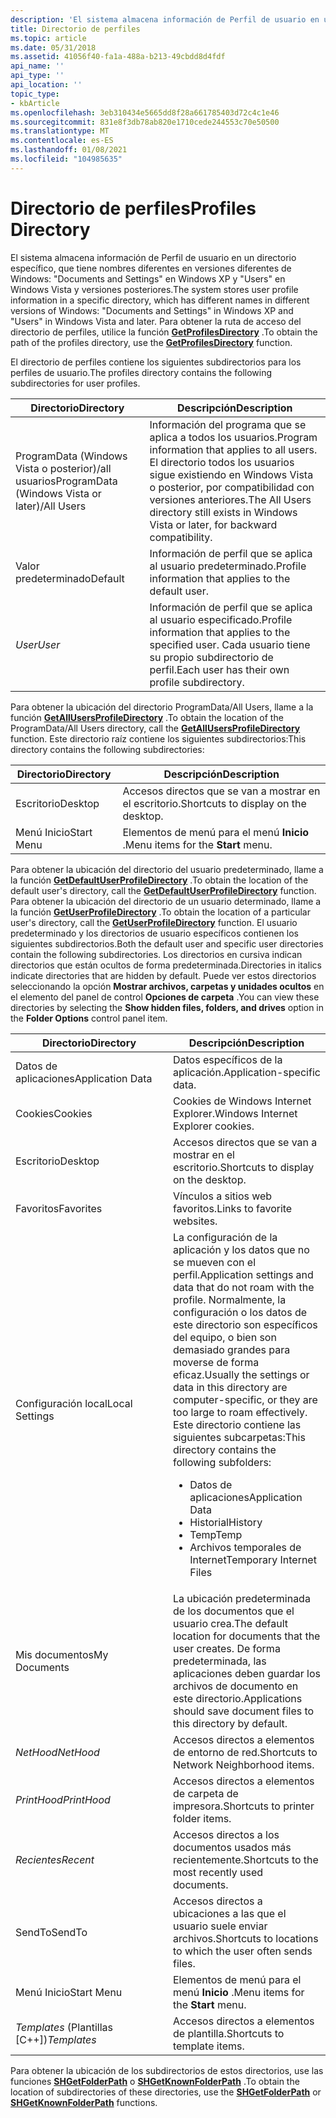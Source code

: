 ```yaml
---
description: 'El sistema almacena información de Perfil de usuario en un directorio específico, que tiene nombres diferentes en versiones diferentes de Windows: &\# 0034; Documents and settings&\# 0034; en Windows XP y &\# 0034; Usuarios&\# 0034; en Windows Vista y versiones posteriores.'
title: Directorio de perfiles
ms.topic: article
ms.date: 05/31/2018
ms.assetid: 41056f40-fa1a-488a-b213-49cbdd8d4fdf
api_name: ''
api_type: ''
api_location: ''
topic_type:
- kbArticle
ms.openlocfilehash: 3eb310434e5665dd8f28a661785403d72c4c1e46
ms.sourcegitcommit: 831e8f3db78ab820e1710cede244553c70e50500
ms.translationtype: MT
ms.contentlocale: es-ES
ms.lasthandoff: 01/08/2021
ms.locfileid: "104985635"
---
```

# <a name="profiles-directory"></a><span data-ttu-id="832c4-103">Directorio de perfiles</span><span class="sxs-lookup"><span data-stu-id="832c4-103">Profiles Directory</span></span>

<span data-ttu-id="832c4-104">El sistema almacena información de Perfil de usuario en un directorio específico, que tiene nombres diferentes en versiones diferentes de Windows: "Documents and Settings" en Windows XP y "Users" en Windows Vista y versiones posteriores.</span><span class="sxs-lookup"><span data-stu-id="832c4-104">The system stores user profile information in a specific directory, which has different names in different versions of Windows: "Documents and Settings" in Windows XP and "Users" in Windows Vista and later.</span></span> <span data-ttu-id="832c4-105">Para obtener la ruta de acceso del directorio de perfiles, utilice la función [**GetProfilesDirectory**](/windows/desktop/api/Userenv/nf-userenv-getprofilesdirectorya) .</span><span class="sxs-lookup"><span data-stu-id="832c4-105">To obtain the path of the profiles directory, use the [**GetProfilesDirectory**](/windows/desktop/api/Userenv/nf-userenv-getprofilesdirectorya) function.</span></span>

<span data-ttu-id="832c4-106">El directorio de perfiles contiene los siguientes subdirectorios para los perfiles de usuario.</span><span class="sxs-lookup"><span data-stu-id="832c4-106">The profiles directory contains the following subdirectories for user profiles.</span></span>



| <span data-ttu-id="832c4-107">Directorio</span><span class="sxs-lookup"><span data-stu-id="832c4-107">Directory</span></span>                                      | <span data-ttu-id="832c4-108">Descripción</span><span class="sxs-lookup"><span data-stu-id="832c4-108">Description</span></span>                                                                                                                                |
|------------------------------------------------|--------------------------------------------------------------------------------------------------------------------------------------------|
| <span data-ttu-id="832c4-109">ProgramData (Windows Vista o posterior)/all usuarios</span><span class="sxs-lookup"><span data-stu-id="832c4-109">ProgramData (Windows Vista or later)/All Users</span></span> | <span data-ttu-id="832c4-110">Información del programa que se aplica a todos los usuarios.</span><span class="sxs-lookup"><span data-stu-id="832c4-110">Program information that applies to all users.</span></span> <span data-ttu-id="832c4-111">El directorio todos los usuarios sigue existiendo en Windows Vista o posterior, por compatibilidad con versiones anteriores.</span><span class="sxs-lookup"><span data-stu-id="832c4-111">The All Users directory still exists in Windows Vista or later, for backward compatibility.</span></span> |
| <span data-ttu-id="832c4-112">Valor predeterminado</span><span class="sxs-lookup"><span data-stu-id="832c4-112">Default</span></span>                                        | <span data-ttu-id="832c4-113">Información de perfil que se aplica al usuario predeterminado.</span><span class="sxs-lookup"><span data-stu-id="832c4-113">Profile information that applies to the default user.</span></span>                                                                                      |
| <span data-ttu-id="832c4-114">*User*</span><span class="sxs-lookup"><span data-stu-id="832c4-114">*User*</span></span>                                         | <span data-ttu-id="832c4-115">Información de perfil que se aplica al usuario especificado.</span><span class="sxs-lookup"><span data-stu-id="832c4-115">Profile information that applies to the specified user.</span></span> <span data-ttu-id="832c4-116">Cada usuario tiene su propio subdirectorio de perfil.</span><span class="sxs-lookup"><span data-stu-id="832c4-116">Each user has their own profile subdirectory.</span></span>                                      |



 

<span data-ttu-id="832c4-117">Para obtener la ubicación del directorio ProgramData/All Users, llame a la función [**GetAllUsersProfileDirectory**](/windows/desktop/api/Userenv/nf-userenv-getallusersprofiledirectorya) .</span><span class="sxs-lookup"><span data-stu-id="832c4-117">To obtain the location of the ProgramData/All Users directory, call the [**GetAllUsersProfileDirectory**](/windows/desktop/api/Userenv/nf-userenv-getallusersprofiledirectorya) function.</span></span> <span data-ttu-id="832c4-118">Este directorio raíz contiene los siguientes subdirectorios:</span><span class="sxs-lookup"><span data-stu-id="832c4-118">This directory contains the following subdirectories:</span></span>



| <span data-ttu-id="832c4-119">Directorio</span><span class="sxs-lookup"><span data-stu-id="832c4-119">Directory</span></span>  | <span data-ttu-id="832c4-120">Descripción</span><span class="sxs-lookup"><span data-stu-id="832c4-120">Description</span></span>                          |
|------------|--------------------------------------|
| <span data-ttu-id="832c4-121">Escritorio</span><span class="sxs-lookup"><span data-stu-id="832c4-121">Desktop</span></span>    | <span data-ttu-id="832c4-122">Accesos directos que se van a mostrar en el escritorio.</span><span class="sxs-lookup"><span data-stu-id="832c4-122">Shortcuts to display on the desktop.</span></span> |
| <span data-ttu-id="832c4-123">Menú Inicio</span><span class="sxs-lookup"><span data-stu-id="832c4-123">Start Menu</span></span> | <span data-ttu-id="832c4-124">Elementos de menú para el menú **Inicio** .</span><span class="sxs-lookup"><span data-stu-id="832c4-124">Menu items for the **Start** menu.</span></span>   |



 

<span data-ttu-id="832c4-125">Para obtener la ubicación del directorio del usuario predeterminado, llame a la función [**GetDefaultUserProfileDirectory**](/windows/desktop/api/Userenv/nf-userenv-getdefaultuserprofiledirectorya) .</span><span class="sxs-lookup"><span data-stu-id="832c4-125">To obtain the location of the default user's directory, call the [**GetDefaultUserProfileDirectory**](/windows/desktop/api/Userenv/nf-userenv-getdefaultuserprofiledirectorya) function.</span></span> <span data-ttu-id="832c4-126">Para obtener la ubicación del directorio de un usuario determinado, llame a la función [**GetUserProfileDirectory**](/windows/desktop/api/Userenv/nf-userenv-getuserprofiledirectorya) .</span><span class="sxs-lookup"><span data-stu-id="832c4-126">To obtain the location of a particular user's directory, call the [**GetUserProfileDirectory**](/windows/desktop/api/Userenv/nf-userenv-getuserprofiledirectorya) function.</span></span> <span data-ttu-id="832c4-127">El usuario predeterminado y los directorios de usuario específicos contienen los siguientes subdirectorios.</span><span class="sxs-lookup"><span data-stu-id="832c4-127">Both the default user and specific user directories contain the following subdirectories.</span></span> <span data-ttu-id="832c4-128">Los directorios en cursiva indican directorios que están ocultos de forma predeterminada.</span><span class="sxs-lookup"><span data-stu-id="832c4-128">Directories in italics indicate directories that are hidden by default.</span></span> <span data-ttu-id="832c4-129">Puede ver estos directorios seleccionando la opción **Mostrar archivos, carpetas y unidades ocultos** en el elemento del panel de control **Opciones de carpeta** .</span><span class="sxs-lookup"><span data-stu-id="832c4-129">You can view these directories by selecting the **Show hidden files, folders, and drives** option in the **Folder Options** control panel item.</span></span>



<table>
<colgroup>
<col style="width: 50%" />
<col style="width: 50%" />
</colgroup>
<thead>
<tr class="header">
<th><span data-ttu-id="832c4-130">Directorio</span><span class="sxs-lookup"><span data-stu-id="832c4-130">Directory</span></span></th>
<th><span data-ttu-id="832c4-131">Descripción</span><span class="sxs-lookup"><span data-stu-id="832c4-131">Description</span></span></th>
</tr>
</thead>
<tbody>
<tr class="odd">
<td><span data-ttu-id="832c4-132">Datos de aplicaciones</span><span class="sxs-lookup"><span data-stu-id="832c4-132">Application Data</span></span></td>
<td><span data-ttu-id="832c4-133">Datos específicos de la aplicación.</span><span class="sxs-lookup"><span data-stu-id="832c4-133">Application-specific data.</span></span></td>
</tr>
<tr class="even">
<td><span data-ttu-id="832c4-134">Cookies</span><span class="sxs-lookup"><span data-stu-id="832c4-134">Cookies</span></span></td>
<td><span data-ttu-id="832c4-135">Cookies de Windows Internet Explorer.</span><span class="sxs-lookup"><span data-stu-id="832c4-135">Windows Internet Explorer cookies.</span></span></td>
</tr>
<tr class="odd">
<td><span data-ttu-id="832c4-136">Escritorio</span><span class="sxs-lookup"><span data-stu-id="832c4-136">Desktop</span></span></td>
<td><span data-ttu-id="832c4-137">Accesos directos que se van a mostrar en el escritorio.</span><span class="sxs-lookup"><span data-stu-id="832c4-137">Shortcuts to display on the desktop.</span></span></td>
</tr>
<tr class="even">
<td><span data-ttu-id="832c4-138">Favoritos</span><span class="sxs-lookup"><span data-stu-id="832c4-138">Favorites</span></span></td>
<td><span data-ttu-id="832c4-139">Vínculos a sitios web favoritos.</span><span class="sxs-lookup"><span data-stu-id="832c4-139">Links to favorite websites.</span></span></td>
</tr>
<tr class="odd">
<td><span data-ttu-id="832c4-140">Configuración local</span><span class="sxs-lookup"><span data-stu-id="832c4-140">Local Settings</span></span></td>
<td><span data-ttu-id="832c4-141">La configuración de la aplicación y los datos que no se mueven con el perfil.</span><span class="sxs-lookup"><span data-stu-id="832c4-141">Application settings and data that do not roam with the profile.</span></span> <span data-ttu-id="832c4-142">Normalmente, la configuración o los datos de este directorio son específicos del equipo, o bien son demasiado grandes para moverse de forma eficaz.</span><span class="sxs-lookup"><span data-stu-id="832c4-142">Usually the settings or data in this directory are computer-specific, or they are too large to roam effectively.</span></span> <span data-ttu-id="832c4-143">Este directorio contiene las siguientes subcarpetas:</span><span class="sxs-lookup"><span data-stu-id="832c4-143">This directory contains the following subfolders:</span></span>
<ul>
<li><span data-ttu-id="832c4-144">Datos de aplicaciones</span><span class="sxs-lookup"><span data-stu-id="832c4-144">Application Data</span></span></li>
<li><span data-ttu-id="832c4-145">Historial</span><span class="sxs-lookup"><span data-stu-id="832c4-145">History</span></span></li>
<li><span data-ttu-id="832c4-146">Temp</span><span class="sxs-lookup"><span data-stu-id="832c4-146">Temp</span></span></li>
<li><span data-ttu-id="832c4-147">Archivos temporales de Internet</span><span class="sxs-lookup"><span data-stu-id="832c4-147">Temporary Internet Files</span></span></li>
</ul></td>
</tr>
<tr class="even">
<td><span data-ttu-id="832c4-148">Mis documentos</span><span class="sxs-lookup"><span data-stu-id="832c4-148">My Documents</span></span></td>
<td><span data-ttu-id="832c4-149">La ubicación predeterminada de los documentos que el usuario crea.</span><span class="sxs-lookup"><span data-stu-id="832c4-149">The default location for documents that the user creates.</span></span> <span data-ttu-id="832c4-150">De forma predeterminada, las aplicaciones deben guardar los archivos de documento en este directorio.</span><span class="sxs-lookup"><span data-stu-id="832c4-150">Applications should save document files to this directory by default.</span></span></td>
</tr>
<tr class="odd">
<td><span data-ttu-id="832c4-151"><em>NetHood</em></span><span class="sxs-lookup"><span data-stu-id="832c4-151"><em>NetHood</em></span></span></td>
<td><span data-ttu-id="832c4-152">Accesos directos a elementos de entorno de red.</span><span class="sxs-lookup"><span data-stu-id="832c4-152">Shortcuts to Network Neighborhood items.</span></span></td>
</tr>
<tr class="even">
<td><span data-ttu-id="832c4-153"><em>PrintHood</em></span><span class="sxs-lookup"><span data-stu-id="832c4-153"><em>PrintHood</em></span></span></td>
<td><span data-ttu-id="832c4-154">Accesos directos a elementos de carpeta de impresora.</span><span class="sxs-lookup"><span data-stu-id="832c4-154">Shortcuts to printer folder items.</span></span></td>
</tr>
<tr class="odd">
<td><span data-ttu-id="832c4-155"><em>Recientes</em></span><span class="sxs-lookup"><span data-stu-id="832c4-155"><em>Recent</em></span></span></td>
<td><span data-ttu-id="832c4-156">Accesos directos a los documentos usados más recientemente.</span><span class="sxs-lookup"><span data-stu-id="832c4-156">Shortcuts to the most recently used documents.</span></span></td>
</tr>
<tr class="even">
<td><span data-ttu-id="832c4-157">SendTo</span><span class="sxs-lookup"><span data-stu-id="832c4-157">SendTo</span></span></td>
<td><span data-ttu-id="832c4-158">Accesos directos a ubicaciones a las que el usuario suele enviar archivos.</span><span class="sxs-lookup"><span data-stu-id="832c4-158">Shortcuts to locations to which the user often sends files.</span></span></td>
</tr>
<tr class="odd">
<td><span data-ttu-id="832c4-159">Menú Inicio</span><span class="sxs-lookup"><span data-stu-id="832c4-159">Start Menu</span></span></td>
<td><span data-ttu-id="832c4-160">Elementos de menú para el menú <strong>Inicio</strong> .</span><span class="sxs-lookup"><span data-stu-id="832c4-160">Menu items for the <strong>Start</strong> menu.</span></span></td>
</tr>
<tr class="even">
<td><span data-ttu-id="832c4-161"><em>Templates</em> (Plantillas [C++])</span><span class="sxs-lookup"><span data-stu-id="832c4-161"><em>Templates</em></span></span></td>
<td><span data-ttu-id="832c4-162">Accesos directos a elementos de plantilla.</span><span class="sxs-lookup"><span data-stu-id="832c4-162">Shortcuts to template items.</span></span></td>
</tr>
</tbody>
</table>



 

<span data-ttu-id="832c4-163">Para obtener la ubicación de los subdirectorios de estos directorios, use las funciones [**SHGetFolderPath**](/windows/desktop/api/shlobj_core/nf-shlobj_core-shgetfolderpatha) o [**SHGetKnownFolderPath**](/windows/desktop/api/shlobj_core/nf-shlobj_core-shgetknownfolderpath) .</span><span class="sxs-lookup"><span data-stu-id="832c4-163">To obtain the location of subdirectories of these directories, use the [**SHGetFolderPath**](/windows/desktop/api/shlobj_core/nf-shlobj_core-shgetfolderpatha) or [**SHGetKnownFolderPath**](/windows/desktop/api/shlobj_core/nf-shlobj_core-shgetknownfolderpath) functions.</span></span>

 

 



